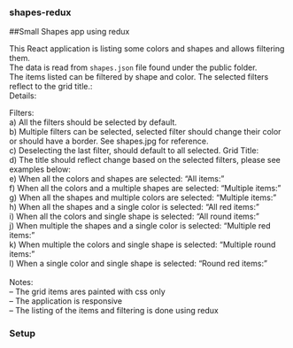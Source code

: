 ### shapes-redux
##Small Shapes app using redux

This React application is listing some colors and shapes and allows filtering them. <br />
The data is read from `shapes.json` file found under the public folder. <br />
The items listed can be filtered by shape and color. The selected filters reflect to the grid title.:
<br />
Details:


Filters: <br />
a) All the filters should be selected by default. <br />
b) Multiple filters can be selected, selected filter should change their color or
should have a border. See shapes.jpg for reference. <br />
c) Deselecting the last filter, should default to all selected.
Grid Title: <br />
d) The title should reflect change based on the selected filters, please see
examples below: <br />
e) When all the colors and shapes are selected: “All items:” <br />
f) When all the colors and a multiple shapes are selected: “Multiple
items:” <br />
g) When all the shapes and multiple colors are selected: “Multiple items:” <br />
h) When all the shapes and a single color is selected: “All red items:” <br />
i) When all the colors and single shape is selected: “All round items:” <br />
j) When multiple the shapes and a single color is selected: “Multiple red
items:” <br />
k) When multiple the colors and single shape is selected: “Multiple round
items:” <br />
l) When a single color and single shape is selected: “Round red items:” <br />
 <br />
Notes: <br />
– The grid items ares painted with css only <br />
– The application is responsive <br />
– The listing of the items and filtering is done using redux <br />

### Setup <br />

 <br />

